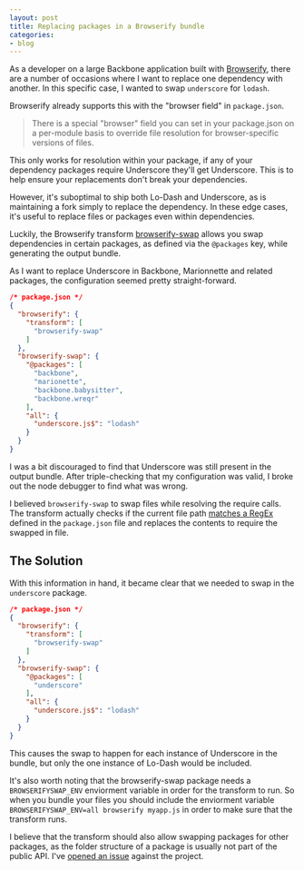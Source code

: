 ```yaml
---
layout: post
title: Replacing packages in a Browserify bundle
categories:
- blog
---
```

As a developer on a large Backbone application built with [Browserify](https://github.com/substack/node-browserify), there are a number of occasions where I want to replace one dependency with another. In this specific case, I wanted to swap `underscore` for `lodash`.

Browserify already supports this with the "browser field" in `package.json`.

> There is a special "browser" field you can set in your package.json on a per-module basis to override file resolution for browser-specific versions of files.

This only works for resolution within your package, if any of your dependency packages require Underscore they'll get Underscore. This is to help ensure your replacements don't break your dependencies.

However, it's suboptimal to ship both Lo-Dash and Underscore, as is maintaining a fork simply to replace the dependency. In these edge cases, it's useful to replace files or packages even within dependencies.

Luckily, the Browserify transform [browserify-swap](https://github.com/thlorenz/browserify-swap) allows you swap dependencies in certain packages, as defined via the `@packages` key, while generating the output bundle.

As I want to replace Underscore in Backbone, Marionnette and related packages, the configuration seemed pretty straight-forward.

```json
/* package.json */
{
  "browserify": {
    "transform": [
      "browserify-swap"
    ]
  },
  "browserify-swap": {
    "@packages": [
      "backbone",
      "marionette",
      "backbone.babysitter",
      "backbone.wreqr"
    ],
    "all": {
      "underscore.js$": "lodash"
    }
  }
}
```

I was a bit discouraged to find that Underscore was still present in the output bundle. After triple-checking that my configuration was valid, I broke out the node debugger to find what was wrong.

I believed `browserify-swap` to swap files while resolving the require calls. The transform actually checks if the current file path [matches a RegEx](https://github.com/thlorenz/browserify-swap/blob/fbb9ca86c8af14e3fa21a75852f6251ea86f45d7/index.js#L38) defined in the `package.json` file and replaces the contents to require the swapped in file.

## The Solution

With this information in hand, it became clear that we needed to swap in the `underscore` package.

```json
/* package.json */
{
  "browserify": {
    "transform": [
      "browserify-swap"
    ]
  },
  "browserify-swap": {
    "@packages": [
      "underscore"
    ],
    "all": {
      "underscore.js$": "lodash"
    }
  }
}
```

This causes the swap to happen for each instance of Underscore in the bundle, but only the one instance of Lo-Dash would be included.

It's also worth noting that the browserify-swap package needs a `BROWSERIFYSWAP_ENV` enviorment variable in order for the transform to run. So when you bundle your files you should include the enviorment variable `BROWSERIFYSWAP_ENV=all browserify myapp.js` in order to make sure that the transform runs.

I believe that the transform should also allow swapping packages for other packages, as the folder structure of a package is usually not part of the public API. I've [opened an issue](https://github.com/thlorenz/browserify-swap/issues/1) against the project.
